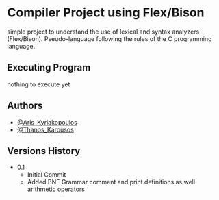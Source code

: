 # Compiler Project using Flex/Bison

simple project to understand the use of lexical and syntax analyzers (Flex/Bison). Pseudo-language following the rules of the C programming language.

## Executing Program

nothing to execute yet

## Authors

- [@Aris_Kyriakopoulos](https://github.com/SneakyTattas)
- [@Thanos_Karousos](https://github.com/ThanosKarousos)

## Versions History

- 0.1
  - Initial Commit
  * Added BNF Grammar comment and print definitions as well arithmetic operators
